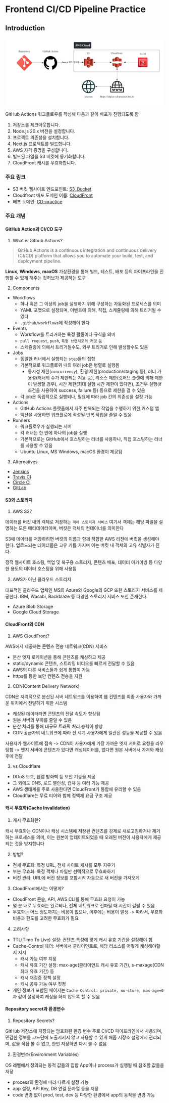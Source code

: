 # Frontend CI/CD Pipeline Practice

## Introduction

![ci/cd pipeline image](<CD Practice.png>)

GitHub Actions 워크플로우를 작성해 다음과 같이 배포가 진행되도록 함

1. 저장소를 체크아웃합니다.
2. Node.js 20.x 버전을 설정합니다.
3. 프로젝트 의존성을 설치합니다.
4. Next.js 프로젝트를 빌드합니다.
5. AWS 자격 증명을 구성합니다.
6. 빌드된 파일을 S3 버킷에 동기화합니다.
7. CloudFront 캐시를 무효화합니다.

### 주요 링크

- S3 버킷 웹사이트 엔드포인트: [S3_Bucket](http://alchive-bucket.s3-website.ap-northeast-2.amazonaws.com/)
- Cloudfront 배포 도메인 이름: [CloudFront](https://do9ouuzervqcl.cloudfront.net)
- 배포 도메인: [CD-practice](https://hhplus-cd-practice.kro.kr)

### 주요 개념

#### GitHub Action과 CI/CD 도구

1. What is Github Actions?

> GitHub Actions is a continuous integration and continuous delivery (CI/CD) platform that allows you to automate your build, test, and deployment pipeline.

**Linux**, **Windows**, **maxOS** 가상환경을 통해 빌드, 테스트, 배포 등의 파이프라인을 진행할 수 있게 해주는 깃허브가 제공하는 도구

2. Components

- Workflows
  - 하나 혹은 그 이상의 job을 실행하기 위해 구성하는 자동화된 프로세스를 의미
  - YAML 포맷으로 설정되며, 이벤트에 의해, 직접, 스케쥴링에 의해 트리거될 수 있다
  - `.github/workflows`에 작성해야 한다
- Events
  - Workflow를 트리거하는 특정 활동이나 규칙을 의미
  - `pull request`, `push`, `특정 브랜치로의 커밋` 등
  - 스케쥴링에 의해서 트리거될수도, 외부 트리거로 인해 발생할수도 있음
- Jobs
  - 동일한 러너에서 실행되는 `step`들의 집합
  - 기본적으로 워크플로위 내의 여러 job은 병렬로 실행됨
    - 동시성 제한(`concurrency`), 환경 제한(production/staging 등), 러너 가용성(러너의 수가 제한되는 겨웅 등), 리소스 제한(깃허브 플랜에 의해 제한이 발생할 경우), 시간 제한(최대 실행 시간 제한이 있다면), 조건부 실행(if 조건을 사용하여 success, failure 등) 등으로 제한을 걸 수 있음
  - 각 job은 독립적으로 실행되나, 필요에 따라 job 간의 의존성을 설정 가능
- Actions
  - GitHub Actions 플랫폼에서 자주 반복되는 작업을 수행하기 위한 커스텀 앱
  - 액션을 사용하면 워크플로에 작성될 반복 작업을 줄일 수 있음
- Runners
  - 워크플로우가 실행되는 서버
  - 각 러너는 한 번에 하나의 job을 실행
  - 기본적으로는 GitHub에서 호스팅하는 러너를 사용하나, 직접 호스팅하는 러너를 사용할 수 있음
  - Ubuntu Linux, MS Windows, macOS 환경이 제공됨

3. Alternatives

- [Jenkins](https://www.jenkins.io/)
- [Travis CI](https://www.travis-ci.com/)
- [Circle CI](https://circleci.com/)
- [GitLab](https://about.gitlab.com/)

#### S3와 스토리지

1. AWS S3?

데이터를 버킷 내의 객체로 저장하는 `객체 스토리지 서비스`
여기서 객체는 해당 파일을 설명하는 모든 메타데이터이며, 버킷은 객체의 컨테이너를 의미한다

S3에 데이터를 저장하려면 버킷의 이름과 함께 적합한 AWS 리전에 버킷을 생성해야 한다.
업로드되는 데이터들은 고유 키를 가지며 이는 버킷 내 객체의 고유 식별자가 된다.

정적 웹사이트 호스팅, 백업 및 복구용 스토리지, 콘텐츠 배포, 데이터 아카이빙 등 다양한 용도의 데이터 호스팅을 위해 사용됨

2. AWS가 아닌 클라우드 스토리지

대표적인 클라우드 업체인 MS의 Azure와 Google의 GCP 또한 스토리지 서비스를 제공한다.
IBM, Wasabi, Backblaze 등 다양한 스토리지 서비스 또한 존재한다.

- Azure Blob Storage
- Google Cloud Storage

#### CloudFront와 CDN

1. AWS CloudFront?

AWS에서 제공하는 콘텐츠 전송 네트워크(CDN) 서비스

- 분산 엣지 로케이션을 통해 콘텐츠를 캐싱하고 제공
- static/dynamic 콘텐츠, 스트리밍 비디오를 빠르게 전달할 수 있음
- AWS의 다른 서비스들과 쉽게 통합이 가능
- https를 통한 보안 컨텐츠 전송을 지원

2. CDN(Content Delivery Network)

CDN은 지리적으로 분산된 서버 네트워크를 이용하여 웹 컨텐츠를 최종 사용자와 가까운 위치에서 전달하기 위한 시스템

- 캐싱된 데이터라면 콘텐츠의 전달 속도가 향상됨
- 원본 서버의 부하를 줄일 수 있음
- 분산 처리를 통해 대규모 트래픽 처리 능력이 향상
- CDN 공급자의 네트워크에 따라 전 세계 사용자에게 일관된 성능을 제공할 수 있음

사용자가 웹사이트에 접속 -> CDN이 사용자에게 가장 가까운 엣지 서버로 요청을 라우팅함 -> 엣지 서버에 콘텐츠가 있다면 캐싱데이터를, 없다면 원본 서버에서 가져와 캐싱 후에 전달

3. vs Cloudflare

- DDoS 보호, 웹앱 방화벽 등 보안 기능을 제공
- 그 외에도 DNS, 로드 밸런싱, 캡챠 등 여러 기능 제공
- AWS 생태계를 주로 사용한다면 CloudFront가 통합에 유리할 수 있음
- Cloudflare는 무료 티어와 함께 정액제 요금 구조 제공

#### 캐시 무효화(Cache Invalidation)

1. 캐시 무효화란?

캐시 무효화는 CDN이나 캐싱 시스템에 저장된 컨텐츠를 강제로 새로고침하거나 제거하는 프로세스를 의미, 이는 원본이 업데이트되었을 때 오래된 버전이 사용자에게 제공되는 것을 방지합니다

2. 방법?

- 전체 무효화: 특정 URL, 전체 사이트 캐시를 모두 지우기
- 부분 무효화: 특정 객체나 파일만 선택적으로 무효화하기
- 버전 관리: URL에 버전 정보를 포함시켜 자동으로 새 버전을 가져오게

3. CloudFront에서는 어떻게?

- CloudFront 콘솔, API, AWS CLI를 통해 무효화 요청이 가능
- 몇 분 내로 무효화는 완료되나, 전체 네트워크로 전파될 때 시간이 걸릴 수 있음
- 무효화는 어느 정도까지는 비용이 없으나, 이후에는 비용이 발생 -> 따라서, 무효화 비용과 한도를 고려한 무효화가 필요

4. 고려사항

- TTL(Time To Live) 설정: 컨텐츠 특성에 맞게 캐시 유효 기간을 설정해야 함
- Cache-Control 헤더: 서버에서 클라이언트로, 해당 리소스를 어떻게 캐싱해야할지 지시
  - 캐시 가능 여부 지정
  - 캐시 유효 기간 설정: max-age(클라이언트 캐시 유효 기간), s-maxage(CDN 최대 유효 기간) 등
  - 캐시 재검증 정책 설정
  - 캐시 공유 가능 여부 짖정
- 개인 정보가 포함된 페이지는 `Cache-Control: private, no-store, max-age=0`과 같이 설정하여 캐싱을 하지 않도록 할 수 있음

#### Repository secret과 환경변수

1. Repository Secrets?

GitHub 저장소에 저장되는 암호화된 환경 변수
주로 CI/CD 파이프라인에서 사용되며, 민감한 정보를 코드단에 노출시키지 않고 사용할 수 있게 해줌
저장소 설정에서 관리되며, 값을 직접 볼 수 없고, 한번 저장하면 다시 볼 수 없음

2. 환경변수(Environment Variables)

OS 레벨에서 정의되는 동적 값들의 집합
App이나 process가 실행될 때 참조할 값들을 저장

- process의 환경에 따라 다르게 설정 가능
- app 설정, API Key, DB 연결 문자열 등을 저장
- code 변경 없이 prod, test, dev 등 다양한 환경에서 app의 동작을 변경 가능
